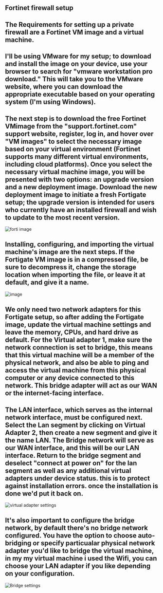## Fortinet firewall setup
## The Requirements for setting up a private firewall are a Fortinet VM image and a virtual machine.
## I'll be using VMware for my setup; to download and install the image on your device, use your browser to search for "vmware workstation pro download." This will take you to the VMware website, where you can download the appropriate executable based on your operating system (I'm using Windows).
## The next step is to download the free Fortinet VMimage from the "support.fortinet.com" support website, register, log in, and hover over "VM images" to select the necessary image based on your virtual environment (Fortinet supports many different virtual environments, including cloud platforms). Once you select the necessary virtual machine image, you will be presented with two options: an upgrade version and a new deployment image. Download the new deployment image to initiate a fresh Fortigate setup; the upgrade version is intended for users who currently have an installed firewall and wish to update to the most recent version.
![forti image](https://github.com/Bukaslye/Bukaslye/assets/156098907/760e3436-14d2-486f-9255-0a5877180bf0)
## Installing, configuring, and importing the virtual machine's image are the next steps. If the Fortigate VM image is in a compressed file, be sure to decompress it, change the storage location when importing the file, or leave it at default, and give it a name.
![image](https://github.com/Bukaslye/Bukaslye/assets/156098907/45a77477-63ad-4ceb-ae20-c7ea4c4a2820)
## We only need two network adapters for this Fortigate setup, so after adding the Fortigate image, update the virtual machine settings and leave the memory, CPUs, and hard drive as default. For the Virtual adapter 1, make sure the network connection is set to bridge, this means that this virtual machine will be a member of the physical network, and also be able to ping and access the virtual machine from this physical computer or any device connected to this network. This bridge adapter will act as our WAN or the internet-facing interface.
## The LAN interface, which serves as the internal network interface, must be configured next. Select the Lan segment by clicking on Virtual Adapter 2, then create a new segment and give it the name LAN. The Bridge network will serve as our WAN interface, and this will be our LAN interface. Return to the bridge segment and deselect "connect at power on" for the lan segment as well as any additional virtual adapters under device status. this is to protect against installation errors. once the installation is done we'd put it back on.
![virtual adapter settings](https://github.com/Bukaslye/Bukaslye/assets/156098907/f5faa4d3-5783-45af-94fb-9612784269c4)
## It's also important to configure the bridge network, by default there's no bridge network configured. You have the option to choose auto-bridging or specify particualar physical network adapter you'd like to bridge the virtual machine, in my my virtual machine i used the Wifi, you can choose your LAN adapter if you like depending on your configuration.
![Bridge settings](https://github.com/Bukaslye/Bukaslye/assets/156098907/54ecf4a4-f664-4102-be7c-752c33a0c4fd)

